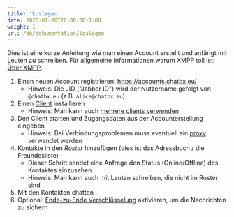 ```yaml
---
title: 'Loslegen'
date: 2020-01-20T20:00:00+1:00
weight: 1
url: /de/dokumentation/loslegen
---
```


Dies ist eine kurze Anleitung wie man einen Account erstellt und anfängt mit Leuten zu schreiben. Für allgemeine Informationen warum XMPP toll ist: [Über XMPP](../xmpp/).

1. Einen neuen Account registrieren: https://accounts.chatbx.eu/
	- Hinweis: Die JID ("Jabber ID") wird der Nutzername gefolgt von `@chatbx.eu` (z.B. `alice@chatbx.eu`)
2. Einen [Client](../clients/) installieren
	- Hinweis: Man kann auch [mehrere clients verwenden](../mehrere_clients/)
3. Den Client starten und Zugangsdaten aus der Accounterstellung eingeben
	- Hinweis: Bei Verbindungsproblemen muss eventuell ein [proxy](../proxy/) verwendet werden
4. Kontakte in den *Roster* hinzufügen (dies ist das Adressbuch / die Freundesliste)
	- Dieser Schritt sendet eine Anfrage den Status (Online/Offline) des Kontaktes einzusehen
	- Hinweis: Man kann auch mit Leuten schreiben, die nicht im Roster sind
5. Mit den Kontakten chatten
6. Optional: [Ende-zu-Ende Verschlüsselung](../omemo/) aktivieren, um die Nachrichten zu sichern
